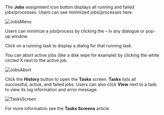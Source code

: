 &NewLine;

The **Jobs** <span class="material-icons">assignment</span> icon button displays all running and failed jobs/processes.
Users can see minimized jobs/processes here.

![JobsMenu](/images/SCALE/23.10/JobsMenu.png "TrueNAS SCALE Task Manager")

Users can minimize a job/process by clicking the **-** in any dialogue or pop-up window.  

Click on a running task to display a dialog for that running task.

You can abort active jobs (like a disk wipe for example) by clicking the white circled X next to the active job.

![JobsAbort](/images/SCALE/23.10/JobsAbort.png "TrueNAS SCALE Task Manager")

Click the **History** button to open the **Tasks** screen.
**Tasks** lists all successful, active, and failed jobs.
Users can also click **View** next to a task to view its log information and error message.

![TasksScreen](/images/SCALE/23.10/TasksScreen.png "Tasks Screen")

For more information see the **Tasks Screens** article.
